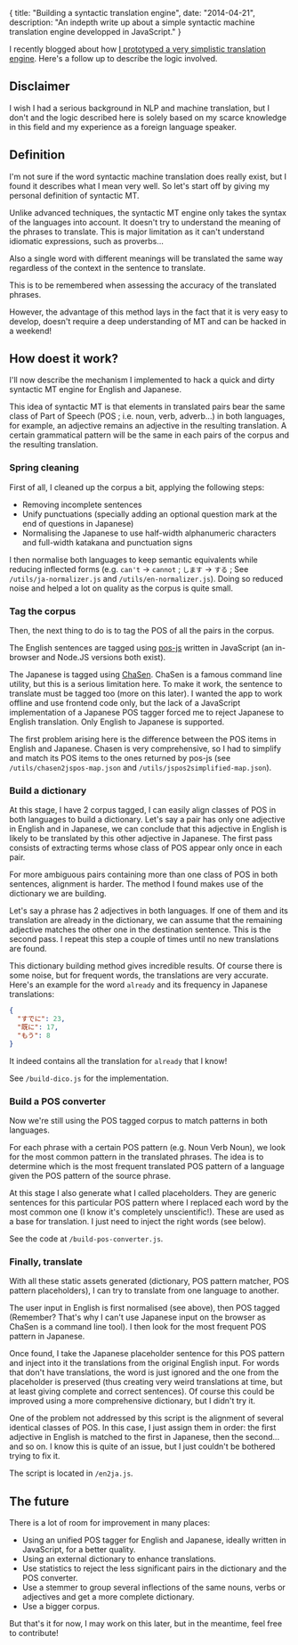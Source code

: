 {
  title: "Building a syntactic translation engine",
  date: "2014-04-21",
  description: "An indepth write up about a simple syntactic machine translation engine developped in JavaScript."
}

I recently blogged about how [I prototyped a very simplistic translation engine](http://gu.illau.me/posts/how-i-built-a-translation-engine-in-a-weekend/). Here's a follow up to describe the logic involved.

## Disclaimer

I wish I had a serious background in NLP and machine translation, but I don't and the logic described here is solely based on my scarce knowledge in this field and my experience as a foreign language speaker.

## Definition

I'm not sure if the word syntactic machine translation does really exist, but I found it describes what I mean very well. So let's start off by giving my personal definition of syntactic MT.

Unlike advanced techniques, the syntactic MT engine only takes the syntax of the languages into account. It doesn't try to understand the meaning of the phrases to translate. This is major limitation as it can't understand idiomatic expressions, such as proverbs...

Also a single word with different meanings will be translated the same way regardless of the context in the sentence to translate.

This is to be remembered when assessing the accuracy of the translated phrases.

However, the advantage of this method lays in the fact that it is very easy to develop, doesn't require a deep understanding of MT and can be hacked in a weekend!

## How doest it work?

I'll now describe the mechanism I implemented to hack a quick and dirty syntactic MT engine for English and Japanese.

This idea of syntactic MT is that elements in translated pairs bear the same class of Part of Speech (POS ; i.e. noun, verb, adverb...) in both languages, for example, an adjective remains an adjective in the resulting translation. A certain grammatical pattern will be the same in each pairs of the corpus and the resulting translation.

### Spring cleaning

First of all, I cleaned up the corpus a bit, applying the following steps:

* Removing incomplete sentences
* Unify punctuations (specially adding an optional question mark at the end of questions in Japanese)
* Normalising the Japanese to use half-width alphanumeric characters and full-width katakana and punctuation signs

I then normalise both languages to keep semantic equivalents while reducing inflected forms (e.g. `can't` -> `cannot` ; `します` -> `する` ; See `/utils/ja-normalizer.js` and `/utils/en-normalizer.js`). Doing so reduced noise and helped a lot on quality as the corpus is quite small.

### Tag the corpus

Then, the next thing to do is to tag the POS of all the pairs in the corpus.

The English sentences are tagged using [pos-js](https://github.com/fortnightlabs/pos-js) written in JavaScript (an in-browser and Node.JS versions both exist).

The Japanese is tagged using [ChaSen](http://en.wikipedia.org/wiki/ChaSen). ChaSen is a famous command line utility, but this is a serious limitation here. To make it work, the sentence to translate must be tagged too (more on this later). I wanted the app to work offline and use frontend code only, but the lack of a JavaScript implementation of a Japanese POS tagger forced me to reject Japanese to English translation. Only English to Japanese is supported.

The first problem arising here is the difference between the POS items in English and Japanese. Chasen is very comprehensive, so I had to simplify and match its POS items to the ones returned by pos-js (see `/utils/chasen2jspos-map.json` and `/utils/jspos2simplified-map.json`).

### Build a dictionary

At this stage, I have 2 corpus tagged, I can easily align classes of POS in both languages to build a dictionary. Let's say a pair has only one adjective in English and in Japanese, we can conclude that this adjective in English is likely to be translated by this other adjective in Japanese. The first pass consists of extracting terms whose class of POS appear only once in each pair.

For more ambiguous pairs containing more than one class of POS in both sentences, alignment is harder. The method I found makes use of the dictionary we are building.

Let's say a phrase has 2 adjectives in both languages. If one of them and its translation are already in the dictionary, we can assume that the remaining adjective matches the other one in the destination sentence. This is the second pass. I repeat this step a couple of times until no new translations are found.

This dictionary building method gives incredible results. Of course there is some noise, but for frequent words, the translations are very accurate. Here's an example for the word `already` and its frequency in Japanese translations:
```json
{
  "すでに": 23,
  "既に": 17,
  "もう": 8
}
```

It indeed contains all the translation for `already` that I know!

See `/build-dico.js` for the implementation.

### Build a POS converter

Now we're still using the POS tagged corpus to match patterns in both languages.

For each phrase with a certain POS pattern (e.g. Noun Verb Noun), we look for the most common pattern in the translated phrases. The idea is to determine which is the most frequent translated POS pattern of a language given the POS pattern of the source phrase.

At this stage I also generate what I called placeholders. They are generic sentences for this particular POS pattern where I replaced each word by the most common one (I know it's completely unscientific!). These are used as a base for translation. I just need to inject the right words (see below).

See the code at `/build-pos-converter.js`.

### Finally, translate

With all these static assets generated (dictionary, POS pattern matcher, POS pattern placeholders), I can try to translate from one language to another.

The user input in English is first normalised (see above), then POS tagged (Remember? That's why I can't use Japanese input on the browser as ChaSen is a command line tool). I then look for the most frequent POS pattern in Japanese.

Once found, I take the Japanese placeholder sentence for this POS pattern and inject into it the translations from the original English input. For words that don't have translations, the word is just ignored and the one from the placeholder is preserved (thus creating very weird translations at time, but at least giving complete and correct sentences). Of course this could be improved using a more comprehensive dictionary, but I didn't try it.

One of the problem not addressed by this script is the alignment of several identical classes of POS. In this case, I just assign them in order: the first adjective in English is matched to the first in Japanese, then the second... and so on. I know this is quite of an issue, but I just couldn't be bothered trying to fix it.

The script is located in `/en2ja.js`.

## The future

There is a lot of room for improvement in many places:

* Using an unified POS tagger for English and Japanese, ideally written in JavaScript, for a better quality.
* Using an external dictionary to enhance translations.
* Use statistics to reject the less significant pairs in the dictionary and the POS converter.
* Use a stemmer to group several inflections of the same nouns, verbs or adjectives and get a more complete dictionary.
* Use a bigger corpus.

But that's it for now, I may work on this later, but in the meantime, feel free to contribute!
